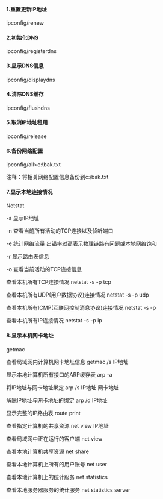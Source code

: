 #### 1.重置更新IP地址

ipconfig/renew

#### 2.初始化DNS

ipconfig/registerdns

#### 3.显示DNS信息

ipconfig/displaydns

#### 4.清除DNS缓存

ipconfig/flushdns

#### 5.取消IP地址租用

ipconfig/release

#### 6.备份网络配置

ipconfig/all>c:\bak.txt

注释：将相关网络配置信息备份到c:\bak.txt

#### 7.显示本地连接情况

Netstat

-a	显示IP地址

-n	查看当前所有活动的TCP连接以及侦听端口

-e	统计网络流量	出错率过高表示物理链路有问题或本地网络饱和

-r	显示路由表信息

-o	查看当前活动的TCP连接信息

查看本机所有TCP连接情况	netstat -s -p tcp

查看本机所有UDP(用户数据协议)连接情况	netstat -s -p udp

查看本机所有ICMP(互联网控制消息协议)连接情况	netstat -s -p 

查看本机所有IP连接情况	netstat -s -p ip

#### 8.显示本机网卡地址

getmac

查看局域网内计算机网卡地址信息		getmac /s IP地址

显示本地计算机所有接口的ARP缓存表		arp -a

将IP地址与网卡地址绑定		arp /s IP地址 网卡地址

解除IP地址与网卡地址的绑定		arp /d IP地址

显示完整的IP路由表		route print

查看指定计算机的共享资源	net view IP地址

查看局域网中正在运行的客户端		net view

查看本地计算机共享资源		net share

查看本地计算机上所有的用户账号		net user

查看本地计算机上的统计服务		net statistics

查看本地服务器服务的统计服务	net statistics server
